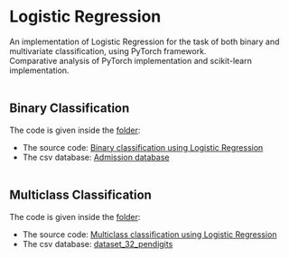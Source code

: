 # Logistic Regression
An implementation of Logistic Regression for the task of both binary and multivariate classification, using PyTorch framework.<br/>
Comparative analysis of PyTorch implementation and scikit-learn implementation.<br/><br/>

## Binary Classification
The code is given inside the [folder](https://github.com/bjekic/LogisticRegressionPyTorch/tree/main/Univariate):<br />
 - The source code: [Binary classification using Logistic Regression](https://github.com/bjekic/LogisticRegressionPyTorch/blob/main/Univariate/Admission_prediction.ipynb)<br />
 - The csv database: [Admission database](https://github.com/bjekic/LogisticRegressionPyTorch/blob/main/Univariate/Admission_Predict_logits.csv)<br/><br/>
 
## Multiclass Classification
The code is given inside the [folder](https://github.com/bjekic/LogisticRegressionPyTorch/tree/main/Multivariate):<br />
 - The source code: [Multiclass classification using Logistic Regression](https://github.com/bjekic/LogisticRegressionPyTorch/blob/main/Multivariate/MultinomialLogisticRegression.ipynb)<br />
 - The csv database: [dataset_32_pendigits](https://github.com/bjekic/LogisticRegressionPyTorch/blob/main/Multivariate/dataset_32_pendigits.csv)<br/>

